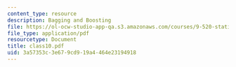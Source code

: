 ```yaml
---
content_type: resource
description: Bagging and Boosting
file: https://ol-ocw-studio-app-qa.s3.amazonaws.com/courses/9-520-statistical-learning-theory-and-applications-spring-2003/3a57353c3e679cd919a4464e23194918_class10.pdf
file_type: application/pdf
resourcetype: Document
title: class10.pdf
uid: 3a57353c-3e67-9cd9-19a4-464e23194918
---
```

